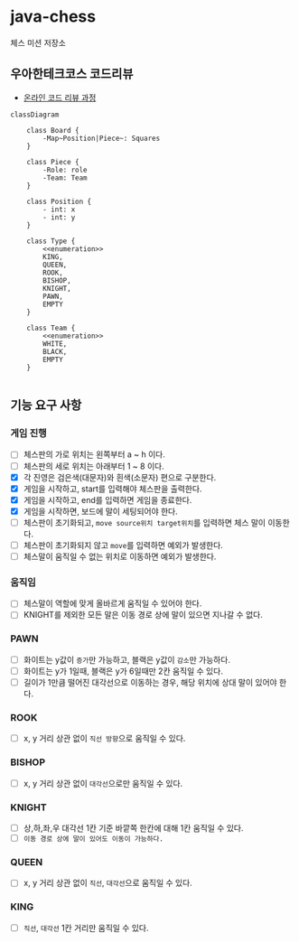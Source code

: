 # java-chess

체스 미션 저장소

## 우아한테크코스 코드리뷰

- [온라인 코드 리뷰 과정](https://github.com/woowacourse/woowacourse-docs/blob/master/maincourse/README.md)

```mermaid
classDiagram
    
    class Board {
        -Map~Position|Piece~: Squares
    }
    
    class Piece {
        -Role: role
        -Team: Team
    }
    
    class Position {
        - int: x
        - int: y
    }
    
    class Type {
        <<enumeration>>
        KING,
        QUEEN,
        ROOK,
        BISHOP,
        KNIGHT,
        PAWN,
        EMPTY
    }
    
    class Team {
        <<enumeration>>
        WHITE,
        BLACK,
        EMPTY
    }
    
```

## 기능 요구 사항

### 게임 진행

- [ ] 체스판의 가로 위치는 왼쪽부터 a ~ h 이다.
- [ ] 체스판의 세로 위치는 아래부터 1 ~ 8 이다.
- [X] 각 진영은 검은색(대문자)와 흰색(소문자) 편으로 구분한다.
- [x] 게임을 시작하고, start를 입력해야 체스판을 출력한다.
- [x] 게임을 시작하고, end를 입력하면 게임을 종료한다.
- [X] 게임을 시작하면, 보드에 말이 세팅되어야 한다.
- [ ] 체스판이 초기화되고, `move source위치 target위치`를 입력하면 체스 말이 이동한다.
- [ ] 체스판이 초기화되지 않고 `move`를 입력하면 예외가 발생한다.
- [ ] 체스말이 움직일 수 없는 위치로 이동하면 예외가 발생한다.

### 움직임
- [ ] 체스말이 역할에 맞게 올바르게 움직일 수 있어야 한다.
- [ ] KNIGHT를 제외한 모든 말은 이동 경로 상에 말이 있으면 지나갈 수 없다.

### PAWN
- [ ] 화이트는 y값이 `증가`만 가능하고, 블랙은 y값이 `감소`만 가능하다.
- [ ] 화이트는 y가 1일때, 블랙은 y가 6일때만 2칸 움직일 수 있다.
- [ ] 길이가 1만큼 떨어진 대각선으로 이동하는 경우, 해당 위치에 상대 말이 있어야 한다.

### ROOK
- [ ] x, y 거리 상관 없이 `직선 방향`으로 움직일 수 있다.

### BISHOP
- [ ] x, y 거리 상관 없이 `대각선`으로만 움직일 수 있다.

### KNIGHT
- [ ] 상,하,좌,우 대각선 1칸 기준 바깥쪽 한칸에 대해 1칸 움직일 수 있다.
- [ ] `이동 경로 상에 말이 있어도 이동이 가능하다.`

### QUEEN
- [ ] x, y 거리 상관 없이 `직선`, `대각선`으로 움직일 수 있다.

### KING
- [ ] `직선`, `대각선` 1칸 거리만 움직일 수 있다.
